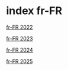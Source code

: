 # index fr-FR

<a href="./2022">fr-FR 2022</a>

<a href="./2023">fr-FR 2023</a>

<a href="./2024">fr-FR 2024</a>

<a href="./2025">fr-FR 2025</a>
